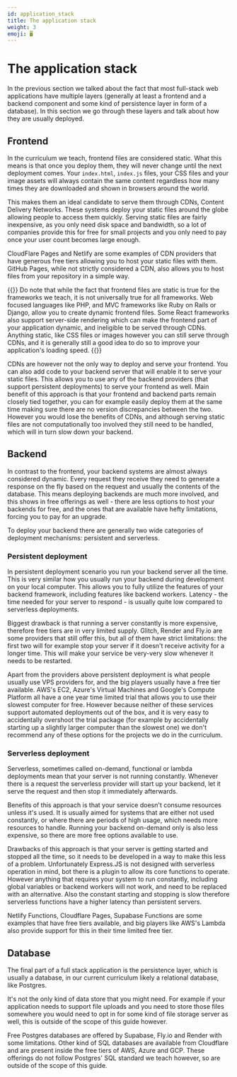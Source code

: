 ```yaml
---
id: application_stack
title: The application stack
weight: 3
emoji: 🖥️
---
```


# The application stack

In the previous section we talked about the fact that most full-stack web applications have multiple layers (generally at least a frontend and a backend component and some kind of persistence layer in form of a database). In this section we go through these layers and talk about how they are usually deployed.

## Frontend

In the curriculum we teach, frontend files are considered static. What this means is that once you deploy them, they will never change until the next deployment comes. Your `index.html`, `index.js` files, your CSS files and your image assets  will always contain the same content regardless how many times they are downloaded and shown in browsers around the world.

This makes them an ideal candidate to serve them through CDNs, Content Delivery Networks. These systems deploy your static files around the globe allowing people to access them quickly. Serving static files are fairly inexpensive, as you only need disk space and bandwidth, so a lot of companies provide this for free for small projects and you only need to pay once your user count becomes large enough.

CloudFlare Pages and Netlify are some examples of CDN providers that have generous free tiers allowing you to host your static files with them. GitHub Pages, while not strictly considered a CDN, also allows you to host files from your repository in a simple way.

{{<note type="warning" title="Other frameworks">}}
Do note that while the fact that frontend files are static is true for the frameworks we teach, it is not universally true for all frameworks. Web focused languages like PHP, and MVC frameworks like Ruby on Rails or Django, allow you to create dynamic frontend files. Some React frameworks also support server-side rendering which can make the frontend part of your application dynamic, and ineligible to be served through CDNs. Anything static, like CSS files or images however you can still serve through CDNs, and it is generally still a good idea to do so to improve your application's loading speed.
{{</note>}}

CDNs are however not the only way to deploy and serve your frontend. You can also add code to your backend server that will enable it to serve your static files. This allows you to use any of the backend providers (that support persistent deployments) to serve your frontend as well. Main benefit of this approach is that your frontend and backend parts remain closely tied together, you can for example easily deploy them at the same time making sure there are no version discrepancies between the two. However you would lose the benefits of CDNs, and although serving static files are not computationally too involved they still need to be handled, which will in turn slow down your backend.

## Backend

In contrast to the frontend, your backend systems are almost always considered dynamic. Every request they receive they need to generate a response on the fly based on the request and usually the contents of the database. This means deploying backends are much more involved, and this shows in free offerings as well - there are less options to host your backends for free, and the ones that are available have hefty limitations, forcing you to pay for an upgrade.

To deploy your backend there are generally two wide categories of deployment mechanisms: persistent and serverless.

### Persistent deployment

In persistent deployment scenario you run your backend server all the time. This is very similar how you usually run your backend during development on your local computer. This allows you to fully utilize the features of your backend framework, including features like backend workers. Latency - the time needed for your server to respond - is usually quite low compared to serverless deployments.

Biggest drawback is that running a server constantly is more expensive, therefore free tiers are in very limited supply. Glitch, Render and Fly.io are some providers that still offer this, but all of them have strict limitations: the first two will for example stop your server if it doesn't receive activity for a longer time. This will make your service be very-very slow whenever it needs to be restarted.

Apart from the providers above persistent deployment is what people usually use VPS providers for, and the big players usually have a free tier available. AWS's EC2, Azure's Virtual Machines and Google's Compute Platform all have a one year time limited trial that allows you to use their slowest computer for free. However because neither of these services support automated deployments out of the box, and it is very easy to accidentally overshoot the trial package (for example by accidentally starting up a slightly larger computer than the slowest one) we don't recommend any of these options for the projects we do in the curriculum.

### Serverless deployment

Serverless, sometimes called on-demand, functional or lambda deployments mean that your server is not running constantly. Whenever there is a request the serverless provider will start up your backend, let it serve the request and then stop it immediately afterwards.

Benefits of this approach is that your service doesn't consume resources unless it's used. It is usually aimed for systems that are either not used constantly, or where there are periods of high usage, which needs more resources to handle. Running your backend on-demand only is also less expensive, so there are more free options available to use.

Drawbacks of this approach is that your server is getting started and stopped all the time, so it needs to be developed in a way to make this less of a problem. Unfortunately Express.JS is not designed with serverless operation in mind, bot there is a plugin to allow its core functions to operate. However anything that requires your system to run constantly, including global variables or backend workers will not work, and need to be replaced with an alternative. Also the constant starting and stopping is slow therefore serverless functions have a higher latency than persistent servers.

Netlify Functions, Cloudflare Pages, Supabase Functions are some examples that have free tiers available, and big players like AWS's Lambda also provide support for this in their time limited free tier.

## Database

The final part of a full stack application is the persistence layer, which is usually a database, in our current curriculum likely a relational database, like Postgres.

It's not the only kind of data store that you might need. For example if your application needs to support file uploads and you need to store those files somewhere you would need to opt in for some kind of file storage server as well, this is outside of the scope of this guide however.

Free Postgres databases are offered by Supabase, Fly.io and Render with some limitations. Other kind of SQL databases are available from Cloudflare and are present inside the free tiers of AWS, Azure and GCP. These offerings do not follow Postgres' SQL standard we teach however, so are outside of the scope of this guide.
